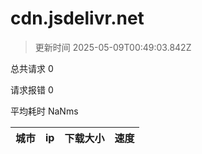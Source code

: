 
  # cdn.jsdelivr.net

  > 更新时间 2025-05-09T00:49:03.842Z
  
  总共请求 0

  请求报错 0

  平均耗时 NaNms

|城市|ip|下载大小|速度|
|-----|----------|---|---|

  